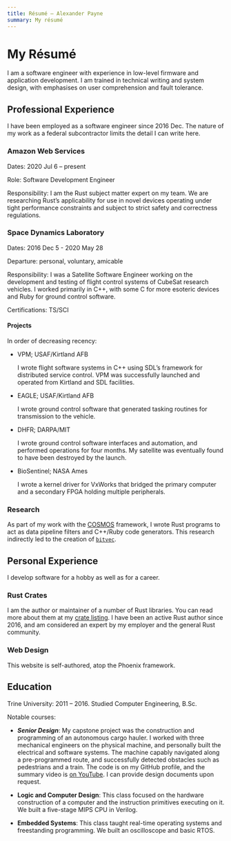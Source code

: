 ```yaml
---
title: Résumé – Alexander Payne
summary: My résumé
---
```


# My Résumé

I am a software engineer with experience in low-level firmware and application
development. I am trained in technical writing and system design, with
emphasises on user comprehension and fault tolerance.

## Professional Experience

I have been employed as a software engineer since 2016 Dec. The nature of my
work as a federal subcontractor limits the detail I can write here.

### Amazon Web Services

Dates: 2020 Jul 6 – present

Role: Software Development Engineer

Responsibility: I am the Rust subject matter expert on my team. We are
researching Rust’s applicability for use in novel devices operating under tight
performance constraints and subject to strict safety and correctness
regulations.

### Space Dynamics Laboratory

Dates: 2016 Dec 5 - 2020 May 28

Departure: personal, voluntary, amicable

Responsibility: I was a Satellite Software Engineer working on the development
and testing of flight control systems of CubeSat research vehicles. I worked
primarily in C++, with some C for more esoteric devices and Ruby for ground
control software.

Certifications: TS/SCI

#### Projects

In order of decreasing recency:

- VPM; USAF/Kirtland AFB

  I wrote flight software systems in C++ using SDL’s framework for distributed
  service control. VPM was successfully launched and operated from Kirtland and
  SDL facilities.

- EAGLE; USAF/Kirtland AFB

  I wrote ground control software that generated tasking routines for
  transmission to the vehicle.

- DHFR; DARPA/MIT

  I wrote ground control software interfaces and automation, and performed
  operations for four months. My satellite was eventually found to have been
  destroyed by the launch.

- BioSentinel; NASA Ames

  I wrote a kernel driver for VxWorks that bridged the primary computer and a
  secondary FPGA holding multiple peripherals.

### Research

As part of my work with the [COSMOS][cosmos] framework, I wrote Rust programs to
act as data pipeline filters and C++/Ruby code generators. This research
indirectly led to the creation of [`bitvec`][bv].

## Personal Experience

I develop software for a hobby as well as for a career.

### Rust Crates

I am the author or maintainer of a number of Rust libraries. You can read more
about them at my [crate listing][crates]. I have been an active Rust author
since 2016, and am considered an expert by my employer and the general Rust
community.

### Web Design

This website is self-authored, atop the Phoenix framework.

## Education

Trine University: 2011 – 2016. Studied Computer Engineering, B.Sc.

Notable courses:

- ***Senior Design***: My capstone project was the construction and programming
  of an autonomous cargo hauler. I worked with three mechanical engineers on the
  physical machine, and personally built the electrical and software systems.
  The machine capably navigated along a pre-programmed route, and successfully
  detected obstacles such as pedestrians and a train. The code is on my GitHub
  profile, and the summary video is [on YouTube][srd]. I can provide design
  documents upon request.

- **Logic and Computer Design**: This class focused on the hardware construction
  of a computer and the instruction primitives executing on it. We built a
  five-stage MIPS CPU in Verilog.

- **Embedded Systems**: This class taught real-time operating systems and
  freestanding programming. We built an oscilloscope and basic RTOS.

[bv]: ./crates/bv
[cosmos]: https://cosmosrb.com
[crates]: ./crates
[srd]: https://www.youtube.com/watch?v=K3CKSovJbJQ
